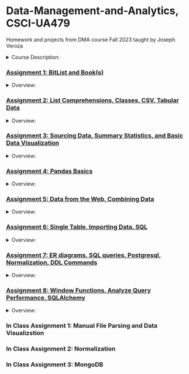 # Data-Management-and-Analytics, CSCI-UA479
Homework and projects from DMA course Fall 2023 taught by Joseph Veroza  
<details>
  <summary>Course Description:</summary>
  CSCI-UA 479 Data Management and Analysis  
  
Students that successfully complete CSCI-UA 479 Data Management and Analysis are not eligible to take CSCI-UA 60 Database Design and Implementation. Extracting, transforming and analyzing data in myriad formats. Using traditional relational databases as well as non-relational databases to store, manipulate, and query data. Students will learn how to work with data by writing custom programs, creating queries, and using current data analysis tools and libraries… all on a wide array of data sets. Additional related topics will be covered, such as data modeling, cloud databases, and API programming
</details>


### [Assignment 1: BitList and Book(s)]( https://github.com/nyu-csci-ua-0479-001-fall-2023/homework01-ericemmendorfer )
<details>
  <summary>Overview:</summary>

    
  [Full Requirements](https://cs.nyu.edu/courses/fall23/CSCI-UA.0479-001/_site/assignments/01.html)

    
  ### Part 1: BitList Class  
  In a file called bits.py, create a class, BitList, that represents a series of bits. The class and instances of the class will have methods representing operations that can be performed on those bits.  
    
  You can test your class implementation by running the unit tests in bits_test.py. These unit tests will check that your class and methods behave (mostly) as specified by the requirements below.  

  Methods Include:  
  
  __eq__(self, other): Returns a boolean if two BitList are equal  
   
  BitList.from_ints(b1, b2, ...bN):   
  
  str: Converts the BitList to a string  
  
  .arithmetic_shift_left() and .arithmetic_shift_right()  
  
  .bitwise_and(otherBitList)  
  
  .chunk(chunk_length)  
  
  .decode(encoding='utf-8')


 ### Part 2: Books  
  Using at least two books from project Gutenberg use file io and basic Python to manipulate the content of the books.

1. Gather Your Data
  a. "manually" download txt versions of at least two books (right-click save as on the link – you do not have to have to programmatically download these books)
  b. save the books into the data folder of your repository
2. Working with Files
a. start jupyter lab on the commandline in the root of your cloned project directory directory: jupyter-lab
b. open jupyter lab in your browser; use the file explorer to find, open, and edit the notebook book.ipynb in a markdown cell:
c. write out information about the books you downloaded
-  a description of the books (titles and authors, for example… or all works by author, etc.)
-  the url to the book or folder of books
-  any license information
-  encoding if provided
  
  d. write a question you'd like answered about the books that might require some programming… for example: 
-  who was the most frequently mentioned character in Pride and Prejudice… and in Sense and Sensibility?
-  are the pronouns in Mary Shelley's books predominantly male or female?
-  etc. …. (feel free to use either of the above questions, or come up with your own!)

  e. open the txt versions of the books that you downloaded by writing Python in your notebook
-  use a relative path to data/name_of_your_file (this should work on both MacOS and Windows despite the path separator differences)
-  alternatively, you can use os.path.join to construct paths with the right path separator
-  use jupyter notebook code cells to analyze the text in your file…and come up with an answer a dictionary (or counter object if you're familiar with counters) must be part of your analysis

  Notes:
  -  checking for an existence of a key with in may be helpful
  -  "catching" a KeyError will also identify keys that are missing
  -  adding a key looks like: d['new key'] = 'new value'
  -  update a key looks like: d['key'] = d['key'] + 1
  -  (or again, a counter object can be used)
  -  document your steps in markdown cells
  -  your answer does not have to be correct (or even exact!)… as long as you have some description of your analysis
  -  again, make sure you include the txt files in your repository within the data directory
</details>
 

### [Assignment 2: List Comprehensions, Classes, CSV, Tabular Data]( https://github.com/nyu-csci-ua-0479-001-fall-2023/homework02-ericemmendorfer  )
<details>
  <summary>Overview:</summary>

  
  [Full Requirements](https://cs.nyu.edu/courses/fall23/CSCI-UA.0479-001/_site/assignments/02.html)    

### Part 1: Highest and Lowest Potentially affected vehicles.  

This part uses a modified dataset from https://www.kaggle.com/datasets/michaelbryantds/automobile-recalls-dataset. 
 
 This data contains Manufacturer name, Recall Type, Component, etc.
  
The dataset contained in your repository has been modified:
-  columns have been removed
-  column names have been changed
-  some rows have been removed due to non numeric values in numeric columns
-  some rows have been removed to consider only subset of the data


    
In recall.ipynb:  


-  using list comprehensions, dictionary comprehensions and generators is okay (a for within these structures is ok) open the recalls-truncated.csv file
-  display the Manufacturer and Potentially Affected fields for the highest and lowest Potentially Affected in the dataset
-  only do this for rows that have vehicle value for the Recall Type column
-  your discretion on what to do if there are ties
-  print out your results in any format that you prefer (dict, tuple, str, etc.)
### Part 2: nelta.py
### Part 3: nelta.py and Recalls with Potentially affected vehicles > 500,000
  
</details>


### [Assignment 3: Sourcing Data, Summary Statistics, and Basic Data Visualization]( https://github.com/nyu-csci-ua-0479-001-fall-2023/homework03-ericemmendorfer  )
<details>
  <summary>Overview:</summary>
  
  [Full Requirements](https://cs.nyu.edu/courses/fall23/CSCI-UA.0479-001/_site/assignments/03.html)  
  
  Goals:
<li>source and document a dataset</li>
<li>use plain Python and built in modules to extract and transform data</li>
<li>work with numpy to calculate summary statistics</li>
<li>use matplotlib for simple data visualizations </li>
  <br>
Requirements
<li>1 x notebooks:  src/homework03.ipynb</li>
<li>1 x original data set:  data/raw/* </li>
  <br>
Overview: <br>
In this assignment, you'll create a single notebook, (ipynb) that contains documentation and code. There are 6 parts to this assignment:
  
  1. write some questions that may be answered by using summary statistics and / or creating visualizations
  
  2. select and document a data set
- ⚠️ the data should be comma / pipe / tab delimited…
- ⚠️ the data set should have at least one numeric column and one column that contains categorical data
- include documentation regarding the source of the data
- include the data set in your repository so that your notebooks can be run by the graders without having to perform any setup (if data set is > 100MB, link to file instead)

3. use "regular" python with built-in modules to create a data pipeline to extract or transform data
4. work with numpy or regular Python to calculate summary statistics
5. create at least two visualizations with matplotlib
6. write a conclusion answering your initial questions based on the summary statistics you calculated or visualizations you created
- describe the results of your calculations and visualizations
- describe whether or not they were able to answer your initial questions
</details>


### [Assignment 4: Pandas Basics](https://github.com/nyu-csci-ua-0479-001-fall-2023/homework04-ericemmendorfer  )
<details>
  <summary>Overview:</summary>  

  [Full Requirements](https://cs.nyu.edu/courses/fall23/CSCI-UA.0479-001/_site/assignments/04.html)  

  Goals:
<li>importing data with pandas</li>
<li>cleaning / preparing data with pandas</li>
<li>using pandas for basic data analysis</li>
<li>displaying summary statistics</li>
<li>value counts</li>
<li>consuming data from the web</li>
<li>merging / joining data </li>
  <br>
Overview:
  <br>
This homework consists of two parts:

1. Analyzing NYC Traffic Accidents data from Janurary-August 2020
2. A data cleaning / transformation project of your choice with pandas
</details>


### [Assignment 5: Data from the Web, Combining Data](https://github.com/nyu-csci-ua-0479-001-fall-2023/homework05-ericemmendorfer  )
<details>
  <summary>Overview:</summary>

  [Full Requirements](https://cs.nyu.edu/courses/fall23/CSCI-UA.0479-001/_site/assignments/05.html)
  
</details>



### [Assignment 6: Single Table, Importing Data, SQL](https://github.com/nyu-csci-ua-0479-001-fall-2023/homework06-ericemmendorfer  )
<details>
  <summary>Overview:</summary>

[Full Requirements](https://cs.nyu.edu/courses/fall23/CSCI-UA.0479-001/_site/assignments/06.html)

</details>


### [Assignment 7: ER diagrams, SQL queries, Postgresql, Normalization, DDL Commands](https://github.com/nyu-csci-ua-0479-001-fall-2023/homework07-ericemmendorfer  )
<details>
  <summary>Overview:</summary>
  
[Full Requirements](https://cs.nyu.edu/courses/fall23/CSCI-UA.0479-001/_site/assignments/07.html)

</details>


### [Assignment 8: Window Functions, Analyze Query Performance, SQLAlchemy](https://github.com/nyu-csci-ua-0479-001-fall-2023/homework08-ericemmendorfer  )
<details>
  <summary>Overview:</summary>

[Full Requirements](https://cs.nyu.edu/courses/fall23/CSCI-UA.0479-001/_site/assignments/08.html)

</details>



### In Class Assignment 1: Manual File Parsing and Data Visualizstion
### In Class Assignment 2: Normalization
### In Class Assignment 3: MongoDB
